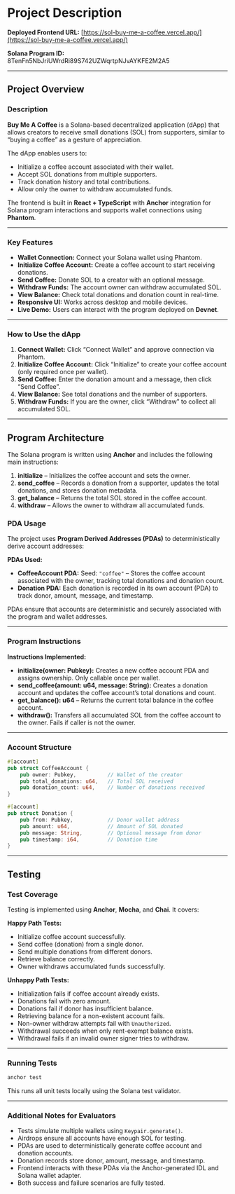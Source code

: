 # Project Description

**Deployed Frontend URL:** [https://sol-buy-me-a-coffee.vercel.app/](https://sol-buy-me-a-coffee.vercel.app/)  

**Solana Program ID:** 8TenFn5NbJriUWrdRi89S742UZWqrtpNJvAYKFE2M2A5

---

## Project Overview

### Description
**Buy Me A Coffee** is a Solana-based decentralized application (dApp) that allows creators to receive small donations (SOL) from supporters, similar to “buying a coffee” as a gesture of appreciation.  

The dApp enables users to:
- Initialize a coffee account associated with their wallet.
- Accept SOL donations from multiple supporters.
- Track donation history and total contributions.
- Allow only the owner to withdraw accumulated funds.  

The frontend is built in **React + TypeScript** with **Anchor** integration for Solana program interactions and supports wallet connections using **Phantom**.

---

### Key Features
- **Wallet Connection:** Connect your Solana wallet using Phantom.
- **Initialize Coffee Account:** Create a coffee account to start receiving donations.
- **Send Coffee:** Donate SOL to a creator with an optional message.
- **Withdraw Funds:** The account owner can withdraw accumulated SOL.
- **View Balance:** Check total donations and donation count in real-time.
- **Responsive UI:** Works across desktop and mobile devices.
- **Live Demo:** Users can interact with the program deployed on **Devnet**.

---

### How to Use the dApp

1. **Connect Wallet:** Click “Connect Wallet” and approve connection via Phantom.
2. **Initialize Coffee Account:** Click “Initialize” to create your coffee account (only required once per wallet).
3. **Send Coffee:** Enter the donation amount and a message, then click “Send Coffee”.
4. **View Balance:** See total donations and the number of supporters.
5. **Withdraw Funds:** If you are the owner, click “Withdraw” to collect all accumulated SOL.

---

## Program Architecture

The Solana program is written using **Anchor** and includes the following main instructions:

1. **initialize** – Initializes the coffee account and sets the owner.
2. **send_coffee** – Records a donation from a supporter, updates the total donations, and stores donation metadata.
3. **get_balance** – Returns the total SOL stored in the coffee account.
4. **withdraw** – Allows the owner to withdraw all accumulated funds.

### PDA Usage
The project uses **Program Derived Addresses (PDAs)** to deterministically derive account addresses:

**PDAs Used:**
- **CoffeeAccount PDA:** Seed: `"coffee"` – Stores the coffee account associated with the owner, tracking total donations and donation count.
- **Donation PDA:** Each donation is recorded in its own account (PDA) to track donor, amount, message, and timestamp.

PDAs ensure that accounts are deterministic and securely associated with the program and wallet addresses.

---

### Program Instructions

**Instructions Implemented:**

- **initialize(owner: Pubkey):** Creates a new coffee account PDA and assigns ownership. Only callable once per wallet.  
- **send_coffee(amount: u64, message: String):** Creates a donation account and updates the coffee account’s total donations and count.  
- **get_balance(): u64** – Returns the current total balance in the coffee account.  
- **withdraw():** Transfers all accumulated SOL from the coffee account to the owner. Fails if caller is not the owner.

---

### Account Structure

```rust
#[account]
pub struct CoffeeAccount {
    pub owner: Pubkey,          // Wallet of the creator
    pub total_donations: u64,   // Total SOL received
    pub donation_count: u64,    // Number of donations received
}

#[account]
pub struct Donation {
    pub from: Pubkey,           // Donor wallet address
    pub amount: u64,            // Amount of SOL donated
    pub message: String,        // Optional message from donor
    pub timestamp: i64,         // Donation time
}
````

---

## Testing

### Test Coverage

Testing is implemented using **Anchor**, **Mocha**, and **Chai**. It covers:

**Happy Path Tests:**

* Initialize coffee account successfully.
* Send coffee (donation) from a single donor.
* Send multiple donations from different donors.
* Retrieve balance correctly.
* Owner withdraws accumulated funds successfully.

**Unhappy Path Tests:**

* Initialization fails if coffee account already exists.
* Donations fail with zero amount.
* Donations fail if donor has insufficient balance.
* Retrieving balance for a non-existent account fails.
* Non-owner withdraw attempts fail with `Unauthorized`.
* Withdrawal succeeds when only rent-exempt balance exists.
* Withdrawal fails if an invalid owner signer tries to withdraw.

---

### Running Tests

```bash
anchor test
```

This runs all unit tests locally using the Solana test validator.

---

### Additional Notes for Evaluators

* Tests simulate multiple wallets using `Keypair.generate()`.
* Airdrops ensure all accounts have enough SOL for testing.
* PDAs are used to deterministically generate coffee account and donation accounts.
* Donation records store donor, amount, message, and timestamp.
* Frontend interacts with these PDAs via the Anchor-generated IDL and Solana wallet adapter.
* Both success and failure scenarios are fully tested.


